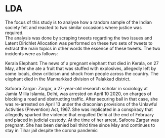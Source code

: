 # LDA
The focus of this study is to analyse how a random sample of the Indian society felt and reacted to two similar occasions where justice was required.  
The analysis was done by scraping tweets regarding the two issues and Latent Dirichlet  Allocation was performed on these two sets of tweets to extract 
the main topics in other words the essence of these tweets.
The two incidents were as follows:

Kerala Elephant:
The news of a pregnant elephant that died in Kerala, on 27 May, after she ate a fruit that was stuffed with explosives, allegedly left by some locals, 
drew criticism and shock from people across the country. 
The elephant died in the Mannarkkad division of Palakkad district.

Safoora Zargar:
Zargar, a 27-year-old research scholar in sociology at Jamia Millia Islamia, Delhi, was arrested on April 10 2020, 
on charges of blocking a road and obstructing traffic. After securing bail in that case, 
she was re-arrested on April 13 under the draconian provisions of the Unlawful Activities (Prevention) Act, 1967. 
She was implicated in a conspiracy that allegedly sparked the violence that engulfed Delhi at the end of February and placed in judicial custody. At the time of her arrest, 
Safoora Zargar was pregnant. She has been denied bail third time since May and continues to stay in Tihar jail despite the corona pandemic
